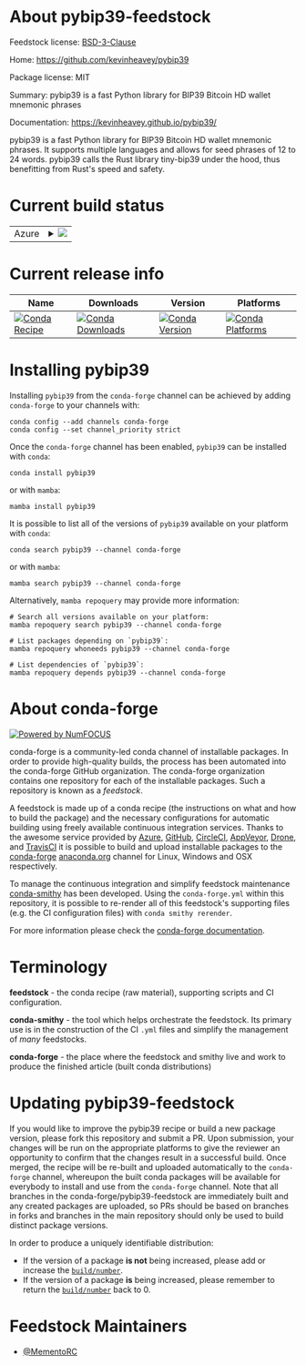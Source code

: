 About pybip39-feedstock
=======================

Feedstock license: [BSD-3-Clause](https://github.com/conda-forge/pybip39-feedstock/blob/main/LICENSE.txt)

Home: https://github.com/kevinheavey/pybip39

Package license: MIT

Summary: pybip39 is a fast Python library for BIP39 Bitcoin HD wallet mnemonic phrases

Documentation: https://kevinheavey.github.io/pybip39/

pybip39 is a fast Python library for BIP39 Bitcoin HD wallet mnemonic phrases. It supports multiple
languages and allows for seed phrases of 12 to 24 words. pybip39 calls the Rust library tiny-bip39
under the hood, thus benefitting from Rust's speed and safety.


Current build status
====================


<table>
    
  <tr>
    <td>Azure</td>
    <td>
      <details>
        <summary>
          <a href="https://dev.azure.com/conda-forge/feedstock-builds/_build/latest?definitionId=21765&branchName=main">
            <img src="https://dev.azure.com/conda-forge/feedstock-builds/_apis/build/status/pybip39-feedstock?branchName=main">
          </a>
        </summary>
        <table>
          <thead><tr><th>Variant</th><th>Status</th></tr></thead>
          <tbody><tr>
              <td>linux_64_python3.10.____cpython</td>
              <td>
                <a href="https://dev.azure.com/conda-forge/feedstock-builds/_build/latest?definitionId=21765&branchName=main">
                  <img src="https://dev.azure.com/conda-forge/feedstock-builds/_apis/build/status/pybip39-feedstock?branchName=main&jobName=linux&configuration=linux%20linux_64_python3.10.____cpython" alt="variant">
                </a>
              </td>
            </tr><tr>
              <td>linux_64_python3.11.____cpython</td>
              <td>
                <a href="https://dev.azure.com/conda-forge/feedstock-builds/_build/latest?definitionId=21765&branchName=main">
                  <img src="https://dev.azure.com/conda-forge/feedstock-builds/_apis/build/status/pybip39-feedstock?branchName=main&jobName=linux&configuration=linux%20linux_64_python3.11.____cpython" alt="variant">
                </a>
              </td>
            </tr><tr>
              <td>linux_64_python3.12.____cpython</td>
              <td>
                <a href="https://dev.azure.com/conda-forge/feedstock-builds/_build/latest?definitionId=21765&branchName=main">
                  <img src="https://dev.azure.com/conda-forge/feedstock-builds/_apis/build/status/pybip39-feedstock?branchName=main&jobName=linux&configuration=linux%20linux_64_python3.12.____cpython" alt="variant">
                </a>
              </td>
            </tr><tr>
              <td>linux_64_python3.13.____cp313</td>
              <td>
                <a href="https://dev.azure.com/conda-forge/feedstock-builds/_build/latest?definitionId=21765&branchName=main">
                  <img src="https://dev.azure.com/conda-forge/feedstock-builds/_apis/build/status/pybip39-feedstock?branchName=main&jobName=linux&configuration=linux%20linux_64_python3.13.____cp313" alt="variant">
                </a>
              </td>
            </tr><tr>
              <td>linux_64_python3.9.____cpython</td>
              <td>
                <a href="https://dev.azure.com/conda-forge/feedstock-builds/_build/latest?definitionId=21765&branchName=main">
                  <img src="https://dev.azure.com/conda-forge/feedstock-builds/_apis/build/status/pybip39-feedstock?branchName=main&jobName=linux&configuration=linux%20linux_64_python3.9.____cpython" alt="variant">
                </a>
              </td>
            </tr><tr>
              <td>osx_64_python3.10.____cpython</td>
              <td>
                <a href="https://dev.azure.com/conda-forge/feedstock-builds/_build/latest?definitionId=21765&branchName=main">
                  <img src="https://dev.azure.com/conda-forge/feedstock-builds/_apis/build/status/pybip39-feedstock?branchName=main&jobName=osx&configuration=osx%20osx_64_python3.10.____cpython" alt="variant">
                </a>
              </td>
            </tr><tr>
              <td>osx_64_python3.11.____cpython</td>
              <td>
                <a href="https://dev.azure.com/conda-forge/feedstock-builds/_build/latest?definitionId=21765&branchName=main">
                  <img src="https://dev.azure.com/conda-forge/feedstock-builds/_apis/build/status/pybip39-feedstock?branchName=main&jobName=osx&configuration=osx%20osx_64_python3.11.____cpython" alt="variant">
                </a>
              </td>
            </tr><tr>
              <td>osx_64_python3.12.____cpython</td>
              <td>
                <a href="https://dev.azure.com/conda-forge/feedstock-builds/_build/latest?definitionId=21765&branchName=main">
                  <img src="https://dev.azure.com/conda-forge/feedstock-builds/_apis/build/status/pybip39-feedstock?branchName=main&jobName=osx&configuration=osx%20osx_64_python3.12.____cpython" alt="variant">
                </a>
              </td>
            </tr><tr>
              <td>osx_64_python3.13.____cp313</td>
              <td>
                <a href="https://dev.azure.com/conda-forge/feedstock-builds/_build/latest?definitionId=21765&branchName=main">
                  <img src="https://dev.azure.com/conda-forge/feedstock-builds/_apis/build/status/pybip39-feedstock?branchName=main&jobName=osx&configuration=osx%20osx_64_python3.13.____cp313" alt="variant">
                </a>
              </td>
            </tr><tr>
              <td>osx_64_python3.9.____cpython</td>
              <td>
                <a href="https://dev.azure.com/conda-forge/feedstock-builds/_build/latest?definitionId=21765&branchName=main">
                  <img src="https://dev.azure.com/conda-forge/feedstock-builds/_apis/build/status/pybip39-feedstock?branchName=main&jobName=osx&configuration=osx%20osx_64_python3.9.____cpython" alt="variant">
                </a>
              </td>
            </tr><tr>
              <td>win_64_python3.10.____cpython</td>
              <td>
                <a href="https://dev.azure.com/conda-forge/feedstock-builds/_build/latest?definitionId=21765&branchName=main">
                  <img src="https://dev.azure.com/conda-forge/feedstock-builds/_apis/build/status/pybip39-feedstock?branchName=main&jobName=win&configuration=win%20win_64_python3.10.____cpython" alt="variant">
                </a>
              </td>
            </tr><tr>
              <td>win_64_python3.11.____cpython</td>
              <td>
                <a href="https://dev.azure.com/conda-forge/feedstock-builds/_build/latest?definitionId=21765&branchName=main">
                  <img src="https://dev.azure.com/conda-forge/feedstock-builds/_apis/build/status/pybip39-feedstock?branchName=main&jobName=win&configuration=win%20win_64_python3.11.____cpython" alt="variant">
                </a>
              </td>
            </tr><tr>
              <td>win_64_python3.12.____cpython</td>
              <td>
                <a href="https://dev.azure.com/conda-forge/feedstock-builds/_build/latest?definitionId=21765&branchName=main">
                  <img src="https://dev.azure.com/conda-forge/feedstock-builds/_apis/build/status/pybip39-feedstock?branchName=main&jobName=win&configuration=win%20win_64_python3.12.____cpython" alt="variant">
                </a>
              </td>
            </tr><tr>
              <td>win_64_python3.13.____cp313</td>
              <td>
                <a href="https://dev.azure.com/conda-forge/feedstock-builds/_build/latest?definitionId=21765&branchName=main">
                  <img src="https://dev.azure.com/conda-forge/feedstock-builds/_apis/build/status/pybip39-feedstock?branchName=main&jobName=win&configuration=win%20win_64_python3.13.____cp313" alt="variant">
                </a>
              </td>
            </tr><tr>
              <td>win_64_python3.9.____cpython</td>
              <td>
                <a href="https://dev.azure.com/conda-forge/feedstock-builds/_build/latest?definitionId=21765&branchName=main">
                  <img src="https://dev.azure.com/conda-forge/feedstock-builds/_apis/build/status/pybip39-feedstock?branchName=main&jobName=win&configuration=win%20win_64_python3.9.____cpython" alt="variant">
                </a>
              </td>
            </tr>
          </tbody>
        </table>
      </details>
    </td>
  </tr>
</table>

Current release info
====================

| Name | Downloads | Version | Platforms |
| --- | --- | --- | --- |
| [![Conda Recipe](https://img.shields.io/badge/recipe-pybip39-green.svg)](https://anaconda.org/conda-forge/pybip39) | [![Conda Downloads](https://img.shields.io/conda/dn/conda-forge/pybip39.svg)](https://anaconda.org/conda-forge/pybip39) | [![Conda Version](https://img.shields.io/conda/vn/conda-forge/pybip39.svg)](https://anaconda.org/conda-forge/pybip39) | [![Conda Platforms](https://img.shields.io/conda/pn/conda-forge/pybip39.svg)](https://anaconda.org/conda-forge/pybip39) |

Installing pybip39
==================

Installing `pybip39` from the `conda-forge` channel can be achieved by adding `conda-forge` to your channels with:

```
conda config --add channels conda-forge
conda config --set channel_priority strict
```

Once the `conda-forge` channel has been enabled, `pybip39` can be installed with `conda`:

```
conda install pybip39
```

or with `mamba`:

```
mamba install pybip39
```

It is possible to list all of the versions of `pybip39` available on your platform with `conda`:

```
conda search pybip39 --channel conda-forge
```

or with `mamba`:

```
mamba search pybip39 --channel conda-forge
```

Alternatively, `mamba repoquery` may provide more information:

```
# Search all versions available on your platform:
mamba repoquery search pybip39 --channel conda-forge

# List packages depending on `pybip39`:
mamba repoquery whoneeds pybip39 --channel conda-forge

# List dependencies of `pybip39`:
mamba repoquery depends pybip39 --channel conda-forge
```


About conda-forge
=================

[![Powered by
NumFOCUS](https://img.shields.io/badge/powered%20by-NumFOCUS-orange.svg?style=flat&colorA=E1523D&colorB=007D8A)](https://numfocus.org)

conda-forge is a community-led conda channel of installable packages.
In order to provide high-quality builds, the process has been automated into the
conda-forge GitHub organization. The conda-forge organization contains one repository
for each of the installable packages. Such a repository is known as a *feedstock*.

A feedstock is made up of a conda recipe (the instructions on what and how to build
the package) and the necessary configurations for automatic building using freely
available continuous integration services. Thanks to the awesome service provided by
[Azure](https://azure.microsoft.com/en-us/services/devops/), [GitHub](https://github.com/),
[CircleCI](https://circleci.com/), [AppVeyor](https://www.appveyor.com/),
[Drone](https://cloud.drone.io/welcome), and [TravisCI](https://travis-ci.com/)
it is possible to build and upload installable packages to the
[conda-forge](https://anaconda.org/conda-forge) [anaconda.org](https://anaconda.org/)
channel for Linux, Windows and OSX respectively.

To manage the continuous integration and simplify feedstock maintenance
[conda-smithy](https://github.com/conda-forge/conda-smithy) has been developed.
Using the ``conda-forge.yml`` within this repository, it is possible to re-render all of
this feedstock's supporting files (e.g. the CI configuration files) with ``conda smithy rerender``.

For more information please check the [conda-forge documentation](https://conda-forge.org/docs/).

Terminology
===========

**feedstock** - the conda recipe (raw material), supporting scripts and CI configuration.

**conda-smithy** - the tool which helps orchestrate the feedstock.
                   Its primary use is in the construction of the CI ``.yml`` files
                   and simplify the management of *many* feedstocks.

**conda-forge** - the place where the feedstock and smithy live and work to
                  produce the finished article (built conda distributions)


Updating pybip39-feedstock
==========================

If you would like to improve the pybip39 recipe or build a new
package version, please fork this repository and submit a PR. Upon submission,
your changes will be run on the appropriate platforms to give the reviewer an
opportunity to confirm that the changes result in a successful build. Once
merged, the recipe will be re-built and uploaded automatically to the
`conda-forge` channel, whereupon the built conda packages will be available for
everybody to install and use from the `conda-forge` channel.
Note that all branches in the conda-forge/pybip39-feedstock are
immediately built and any created packages are uploaded, so PRs should be based
on branches in forks and branches in the main repository should only be used to
build distinct package versions.

In order to produce a uniquely identifiable distribution:
 * If the version of a package **is not** being increased, please add or increase
   the [``build/number``](https://docs.conda.io/projects/conda-build/en/latest/resources/define-metadata.html#build-number-and-string).
 * If the version of a package **is** being increased, please remember to return
   the [``build/number``](https://docs.conda.io/projects/conda-build/en/latest/resources/define-metadata.html#build-number-and-string)
   back to 0.

Feedstock Maintainers
=====================

* [@MementoRC](https://github.com/MementoRC/)

